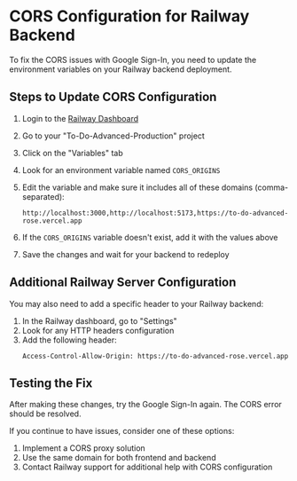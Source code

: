 # CORS Configuration for Railway Backend

To fix the CORS issues with Google Sign-In, you need to update the environment variables on your Railway backend deployment.

## Steps to Update CORS Configuration

1. Login to the [Railway Dashboard](https://railway.app/dashboard)

2. Go to your "To-Do-Advanced-Production" project

3. Click on the "Variables" tab

4. Look for an environment variable named `CORS_ORIGINS` 

5. Edit the variable and make sure it includes all of these domains (comma-separated):
   ```
   http://localhost:3000,http://localhost:5173,https://to-do-advanced-rose.vercel.app
   ```

6. If the `CORS_ORIGINS` variable doesn't exist, add it with the values above

7. Save the changes and wait for your backend to redeploy

## Additional Railway Server Configuration

You may also need to add a specific header to your Railway backend:

1. In the Railway dashboard, go to "Settings"
2. Look for any HTTP headers configuration
3. Add the following header:
   ```
   Access-Control-Allow-Origin: https://to-do-advanced-rose.vercel.app
   ```

## Testing the Fix

After making these changes, try the Google Sign-In again. The CORS error should be resolved.

If you continue to have issues, consider one of these options:

1. Implement a CORS proxy solution
2. Use the same domain for both frontend and backend
3. Contact Railway support for additional help with CORS configuration
